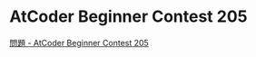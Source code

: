 AtCoder Beginner Contest 205
===

[問題 - AtCoder Beginner Contest 205](https://atcoder.jp/contests/abc205/tasks)
